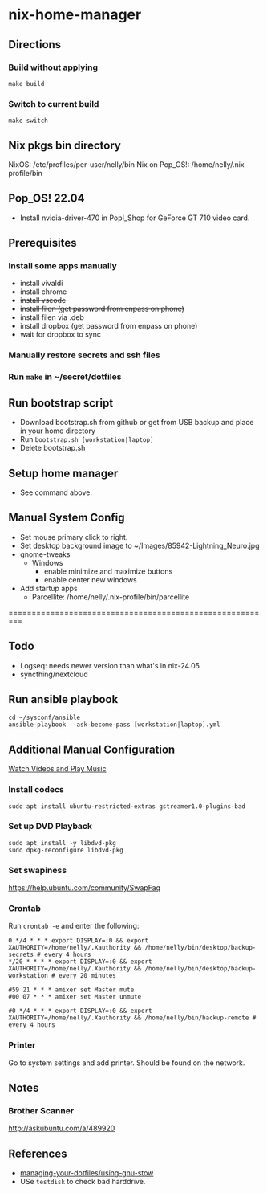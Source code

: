 # nix-home-manager

## Directions

### Build without applying
```shell
make build
```

### Switch to current build
```shell
make switch
```

## Nix pkgs bin directory
NixOS: /etc/profiles/per-user/nelly/bin
Nix on Pop_OS!: /home/nelly/.nix-profile/bin

## Pop_OS! 22.04

* Install nvidia-driver-470 in Pop!_Shop for GeForce GT 710 video card.

## Prerequisites

### Install some apps manually
* install vivaldi
* ~~install chrome~~
* ~~install vscode~~
* ~~install filen (get password from enpass on phone)~~
* install filen via .deb
* install dropbox (get password from enpass on phone)
* wait for dropbox to sync

### Manually restore secrets and ssh files

### Run `make` in ~/secret/dotfiles

## Run bootstrap script
* Download bootstrap.sh from github or get from USB backup and place in your home directory
* Run `bootstrap.sh [workstation|laptop]`
* Delete bootstrap.sh

## Setup home manager
* See command above.

## Manual System Config
* Set mouse primary click to right.
* Set desktop background image to ~/Images/85942-Lightning_Neuro.jpg
* gnome-tweaks
  * Windows
    * enable minimize and maximize buttons
    * enable center new windows
* Add startup apps
  * Parcellite: /home/nelly/.nix-profile/bin/parcellite

=========================================================

## Todo
* Logseq: needs newer version than what's in nix-24.05
* syncthing/nextcloud

## Run ansible playbook

```shell
cd ~/sysconf/ansible
ansible-playbook --ask-become-pass [workstation|laptop].yml
```

## Additional Manual Configuration

[Watch Videos and Play Music](https://support.system76.com/articles/codecs/)

### Install codecs
```shell
sudo apt install ubuntu-restricted-extras gstreamer1.0-plugins-bad
```
### Set up DVD Playback
```shell
sudo apt install -y libdvd-pkg
sudo dpkg-reconfigure libdvd-pkg
```

### Set swapiness
https://help.ubuntu.com/community/SwapFaq


### Crontab

Run `crontab -e` and enter the following:

```
0 */4 * * * export DISPLAY=:0 && export XAUTHORITY=/home/nelly/.Xauthority && /home/nelly/bin/desktop/backup-secrets # every 4 hours
*/20 * * * * export DISPLAY=:0 && export XAUTHORITY=/home/nelly/.Xauthority && /home/nelly/bin/desktop/backup-workstation # every 20 minutes

#59 21 * * * amixer set Master mute
#00 07 * * * amixer set Master unmute

#0 */4 * * * export DISPLAY=:0 && export XAUTHORITY=/home/nelly/.Xauthority && /home/nelly/bin/backup-remote # every 4 hours
```

### Printer
Go to system settings and add printer. Should be found on the network.

## Notes

### Brother Scanner

http://askubuntu.com/a/489920

## References

* [managing-your-dotfiles/using-gnu-stow](https://systemcrafters.net/managing-your-dotfiles/using-gnu-stow/)
* USe `testdisk` to check bad harddrive.
